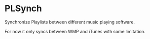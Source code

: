 # PLSynch

Synchronize Playlists between different music playing software.

For now it only syncs between WMP and iTunes with some limitation.
